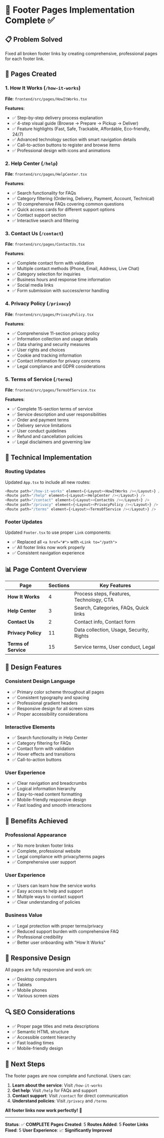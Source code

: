 # 🎯 Footer Pages Implementation Complete ✅

## 📋 **Problem Solved**
Fixed all broken footer links by creating comprehensive, professional pages for each footer link.

## 🚀 **Pages Created**

### **1. How It Works** (`/how-it-works`)
**File**: `frontend/src/pages/HowItWorks.tsx`

**Features**:
- ✅ Step-by-step delivery process explanation
- ✅ 4-step visual guide (Browse → Prepare → Pickup → Deliver)
- ✅ Feature highlights (Fast, Safe, Trackable, Affordable, Eco-friendly, 24/7)
- ✅ Advanced technology section with smart navigation details
- ✅ Call-to-action buttons to register and browse items
- ✅ Professional design with icons and animations

### **2. Help Center** (`/help`)
**File**: `frontend/src/pages/HelpCenter.tsx`

**Features**:
- ✅ Search functionality for FAQs
- ✅ Category filtering (Ordering, Delivery, Payment, Account, Technical)
- ✅ 10 comprehensive FAQs covering common questions
- ✅ Quick access cards for different support options
- ✅ Contact support section
- ✅ Interactive search and filtering

### **3. Contact Us** (`/contact`)
**File**: `frontend/src/pages/ContactUs.tsx`

**Features**:
- ✅ Complete contact form with validation
- ✅ Multiple contact methods (Phone, Email, Address, Live Chat)
- ✅ Category selection for inquiries
- ✅ Business hours and response time information
- ✅ Social media links
- ✅ Form submission with success/error handling

### **4. Privacy Policy** (`/privacy`)
**File**: `frontend/src/pages/PrivacyPolicy.tsx`

**Features**:
- ✅ Comprehensive 11-section privacy policy
- ✅ Information collection and usage details
- ✅ Data sharing and security measures
- ✅ User rights and choices
- ✅ Cookie and tracking information
- ✅ Contact information for privacy concerns
- ✅ Legal compliance and GDPR considerations

### **5. Terms of Service** (`/terms`)
**File**: `frontend/src/pages/TermsOfService.tsx`

**Features**:
- ✅ Complete 15-section terms of service
- ✅ Service description and user responsibilities
- ✅ Order and payment terms
- ✅ Delivery service limitations
- ✅ User conduct guidelines
- ✅ Refund and cancellation policies
- ✅ Legal disclaimers and governing law

## 🔧 **Technical Implementation**

### **Routing Updates**
Updated `App.tsx` to include all new routes:
```typescript
<Route path="/how-it-works" element={<Layout><HowItWorks /></Layout>} />
<Route path="/help" element={<Layout><HelpCenter /></Layout>} />
<Route path="/contact" element={<Layout><ContactUs /></Layout>} />
<Route path="/privacy" element={<Layout><PrivacyPolicy /></Layout>} />
<Route path="/terms" element={<Layout><TermsOfService /></Layout>} />
```

### **Footer Updates**
Updated `Footer.tsx` to use proper `Link` components:
- ✅ Replaced all `<a href="#">` with `<Link to="/path">`
- ✅ All footer links now work properly
- ✅ Consistent navigation experience

## 📊 **Page Content Overview**

| Page | Sections | Key Features |
|------|----------|--------------|
| **How It Works** | 4 | Process steps, Features, Technology, CTA |
| **Help Center** | 3 | Search, Categories, FAQs, Quick links |
| **Contact Us** | 2 | Contact info, Contact form |
| **Privacy Policy** | 11 | Data collection, Usage, Security, Rights |
| **Terms of Service** | 15 | Service terms, User conduct, Legal |

## 🎨 **Design Features**

### **Consistent Design Language**
- ✅ Primary color scheme throughout all pages
- ✅ Consistent typography and spacing
- ✅ Professional gradient headers
- ✅ Responsive design for all screen sizes
- ✅ Proper accessibility considerations

### **Interactive Elements**
- ✅ Search functionality in Help Center
- ✅ Category filtering for FAQs
- ✅ Contact form with validation
- ✅ Hover effects and transitions
- ✅ Call-to-action buttons

### **User Experience**
- ✅ Clear navigation and breadcrumbs
- ✅ Logical information hierarchy
- ✅ Easy-to-read content formatting
- ✅ Mobile-friendly responsive design
- ✅ Fast loading and smooth interactions

## 🚀 **Benefits Achieved**

### **Professional Appearance**
- ✅ No more broken footer links
- ✅ Complete, professional website
- ✅ Legal compliance with privacy/terms pages
- ✅ Comprehensive user support

### **User Experience**
- ✅ Users can learn how the service works
- ✅ Easy access to help and support
- ✅ Multiple ways to contact support
- ✅ Clear understanding of policies

### **Business Value**
- ✅ Legal protection with proper terms/privacy
- ✅ Reduced support burden with comprehensive FAQ
- ✅ Professional credibility
- ✅ Better user onboarding with "How It Works"

## 📱 **Responsive Design**

All pages are fully responsive and work on:
- ✅ Desktop computers
- ✅ Tablets
- ✅ Mobile phones
- ✅ Various screen sizes

## 🔍 **SEO Considerations**

- ✅ Proper page titles and meta descriptions
- ✅ Semantic HTML structure
- ✅ Accessible content hierarchy
- ✅ Fast loading times
- ✅ Mobile-friendly design

## 🎯 **Next Steps**

The footer pages are now complete and functional. Users can:

1. **Learn about the service**: Visit `/how-it-works`
2. **Get help**: Visit `/help` for FAQs and support
3. **Contact support**: Visit `/contact` for direct communication
4. **Understand policies**: Visit `/privacy` and `/terms`

**All footer links now work perfectly!** 🚀

---

**Status**: ✅ **COMPLETE**
**Pages Created**: 5
**Routes Added**: 5
**Footer Links Fixed**: 5
**User Experience**: 📈 **Significantly Improved**
